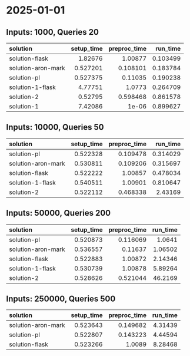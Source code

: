 # 2025-01-01

## Inputs: 1000, Queries 20

| solution           |   setup_time |   preproc_time |   run_time |
|:-------------------|-------------:|---------------:|-----------:|
| solution-flask     |     1.82676  |       1.00877  |   0.103499 |
| solution-aron-mark |     0.527201 |       0.108101 |   0.183784 |
| solution-pl        |     0.527375 |       0.11035  |   0.190238 |
| solution-1-flask   |     4.77751  |       1.0773   |   0.264709 |
| solution-2         |     0.52795  |       0.598468 |   0.861578 |
| solution-1         |     7.42086  |       1e-06    |   0.899627 |

## Inputs: 10000, Queries 50

| solution           |   setup_time |   preproc_time |   run_time |
|:-------------------|-------------:|---------------:|-----------:|
| solution-pl        |     0.522328 |       0.109478 |   0.314029 |
| solution-aron-mark |     0.530811 |       0.109206 |   0.315697 |
| solution-flask     |     0.522222 |       1.00857  |   0.478034 |
| solution-1-flask   |     0.540511 |       1.00901  |   0.810647 |
| solution-2         |     0.522112 |       0.468338 |   2.43169  |

## Inputs: 50000, Queries 200

| solution           |   setup_time |   preproc_time |   run_time |
|:-------------------|-------------:|---------------:|-----------:|
| solution-pl        |     0.520873 |       0.116069 |    1.0641  |
| solution-aron-mark |     0.536557 |       0.11637  |    1.06502 |
| solution-flask     |     0.522883 |       1.00872  |    2.14346 |
| solution-1-flask   |     0.530739 |       1.00878  |    5.89264 |
| solution-2         |     0.528626 |       0.521044 |   46.2169  |

## Inputs: 250000, Queries 500

| solution           |   setup_time |   preproc_time |   run_time |
|:-------------------|-------------:|---------------:|-----------:|
| solution-aron-mark |     0.523643 |       0.149682 |    4.31439 |
| solution-pl        |     0.522807 |       0.143223 |    4.44594 |
| solution-flask     |     0.523266 |       1.0089   |    8.28468 |